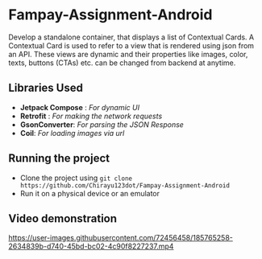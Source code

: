 # Fampay-Assignment-Android
Develop a standalone container, that displays a list of Contextual Cards. A Contextual Card is used to refer to a view that is rendered using json from an API. These views are dynamic and their properties like images, color, texts, buttons (CTAs) etc. can be changed from backend at anytime.

## Libraries Used
- __Jetpack Compose__ : _For dynamic UI_
- __Retrofit__ : _For making the network requests_
- __GsonConverter__: _For parsing the JSON Response_
- __Coil__: _For loading images via url_

## Running the project
- Clone the project using `git clone https://github.com/Chirayu123dot/Fampay-Assignment-Android`
- Run it on a physical device or an emulator



## Video demonstration
https://user-images.githubusercontent.com/72456458/185765258-2634839b-d740-45bd-bc02-4c90f8227237.mp4

